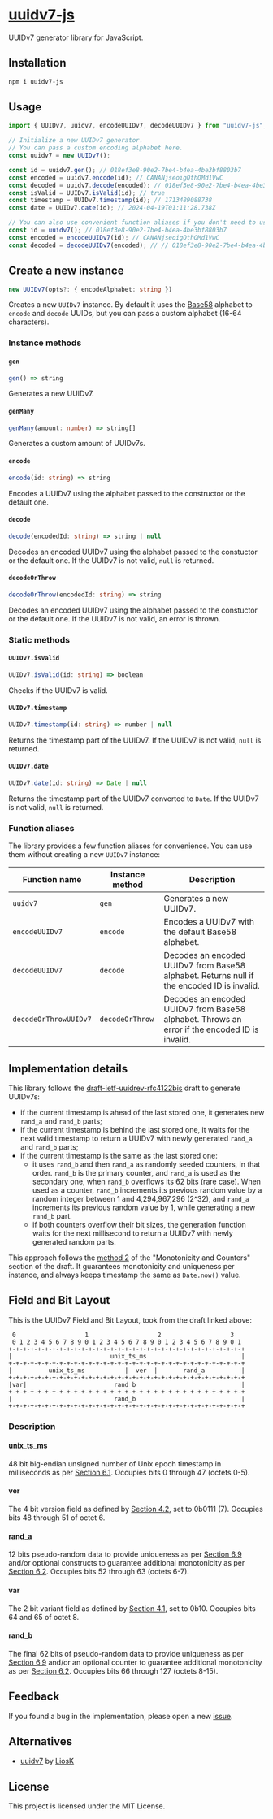 # [uuidv7-js](https://github.com/TheEdoRan/uuidv7-js)

UUIDv7 generator library for JavaScript.

## Installation

```sh
npm i uuidv7-js
```

## Usage

```typescript
import { UUIDv7, uuidv7, encodeUUIDv7, decodeUUIDv7 } from "uuidv7-js";

// Initialize a new UUIDv7 generator.
// You can pass a custom encoding alphabet here.
const uuidv7 = new UUIDv7();

const id = uuidv7.gen(); // 018ef3e8-90e2-7be4-b4ea-4be3bf8803b7
const encoded = uuidv7.encode(id); // CANANjseoigQthQMd1VwC
const decoded = uuidv7.decode(encoded); // 018ef3e8-90e2-7be4-b4ea-4be3bf8803b7
const isValid = UUIDv7.isValid(id); // true
const timestamp = UUIDv7.timestamp(id); // 1713489088738
const date = UUIDv7.date(id); // 2024-04-19T01:11:28.738Z

// You can also use convenient function aliases if you don't need to use a custom alphabet.
const id = uuidv7(); // 018ef3e8-90e2-7be4-b4ea-4be3bf8803b7
const encoded = encodeUUIDv7(id); // CANANjseoigQthQMd1VwC
const decoded = decodeUUIDv7(encoded); // // 018ef3e8-90e2-7be4-b4ea-4be3bf8803b7
```

## Create a new instance

```typescript
new UUIDv7(opts?: { encodeAlphabet: string })
```

Creates a new `UUIDv7` instance. By default it uses the [Base58](https://www.cs.utexas.edu/users/moore/acl2/manuals/current/manual/index-seo.php/BITCOIN_____A2BASE58-CHARACTERS_A2) alphabet to `encode` and `decode` UUIDs, but you can pass a custom alphabet (16-64 characters).

### Instance methods

#### `gen`

```typescript
gen() => string
```

Generates a new UUIDv7.

#### `genMany`

```typescript
genMany(amount: number) => string[]
```

Generates a custom amount of UUIDv7s.

#### `encode`

```typescript
encode(id: string) => string
```

Encodes a UUIDv7 using the alphabet passed to the constructor or the default one.

#### `decode`

```typescript
decode(encodedId: string) => string | null
```

Decodes an encoded UUIDv7 using the alphabet passed to the constuctor or the default one. If the UUIDv7 is not valid, `null` is returned.

#### `decodeOrThrow`

```typescript
decodeOrThrow(encodedId: string) => string
```

Decodes an encoded UUIDv7 using the alphabet passed to the constuctor or the default one. If the UUIDv7 is not valid, an error is thrown.

### Static methods

#### `UUIDv7.isValid`

```typescript
UUIDv7.isValid(id: string) => boolean
```

Checks if the UUIDv7 is valid.

#### `UUIDv7.timestamp`

```typescript
UUIDv7.timestamp(id: string) => number | null
```

Returns the timestamp part of the UUIDv7. If the UUIDv7 is not valid, `null` is returned.

#### `UUIDv7.date`

```typescript
UUIDv7.date(id: string) => Date | null
```

Returns the timestamp part of the UUIDv7 converted to `Date`. If the UUIDv7 is not valid, `null` is returned.

### Function aliases

The library provides a few function aliases for convenience. You can use them without creating a new `UUIDv7` instance:

| Function name         | Instance method | Description                                                                                   |
| --------------------- | --------------- | --------------------------------------------------------------------------------------------- |
| `uuidv7`              | `gen`           | Generates a new UUIDv7.                                                                       |
| `encodeUUIDv7`        | `encode`        | Encodes a UUIDv7 with the default Base58 alphabet.                                            |
| `decodeUUIDv7`        | `decode`        | Decodes an encoded UUIDv7 from Base58 alphabet. Returns null if the encoded ID is invalid.    |
| `decodeOrThrowUUIDv7` | `decodeOrThrow` | Decodes an encoded UUIDv7 from Base58 alphabet. Throws an error if the encoded ID is invalid. |

## Implementation details

This library follows the [draft-ietf-uuidrev-rfc4122bis](https://datatracker.ietf.org/doc/html/draft-ietf-uuidrev-rfc4122bis#name-uuid-version-7) draft to generate UUIDv7s:

- if the current timestamp is ahead of the last stored one, it generates new `rand_a` and `rand_b` parts;
- if the current timestamp is behind the last stored one, it waits for the next valid timestamp to return a UUIDv7 with newly generated `rand_a` and `rand_b` parts;
- if the current timestamp is the same as the last stored one:
  - it uses `rand_b` and then `rand_a` as randomly seeded counters, in that order. `rand_b` is the primary counter, and `rand_a` is used as the secondary one, when `rand_b` overflows its 62 bits (rare case). When used as a counter, `rand_b` increments its previous random value by a random integer between 1 and 4,294,967,296 (2^32), and `rand_a` increments its previous random value by 1, while generating a new `rand_b` part.
  - if both counters overflow their bit sizes, the generation function waits for the next millisecond to return a UUIDv7 with newly generated random parts.

This approach follows the [method 2](https://datatracker.ietf.org/doc/html/draft-ietf-uuidrev-rfc4122bis#monotonicity_counters) of the "Monotonicity and Counters" section of the draft. It guarantees monotonicity and uniqueness per instance, and always keeps timestamp the same as `Date.now()` value.

## Field and Bit Layout

This is the UUIDv7 Field and Bit Layout, took from the draft linked above:

```
 0                   1                   2                   3
 0 1 2 3 4 5 6 7 8 9 0 1 2 3 4 5 6 7 8 9 0 1 2 3 4 5 6 7 8 9 0 1
+-+-+-+-+-+-+-+-+-+-+-+-+-+-+-+-+-+-+-+-+-+-+-+-+-+-+-+-+-+-+-+-+
|                           unix_ts_ms                          |
+-+-+-+-+-+-+-+-+-+-+-+-+-+-+-+-+-+-+-+-+-+-+-+-+-+-+-+-+-+-+-+-+
|          unix_ts_ms           |  ver  |       rand_a          |
+-+-+-+-+-+-+-+-+-+-+-+-+-+-+-+-+-+-+-+-+-+-+-+-+-+-+-+-+-+-+-+-+
|var|                        rand_b                             |
+-+-+-+-+-+-+-+-+-+-+-+-+-+-+-+-+-+-+-+-+-+-+-+-+-+-+-+-+-+-+-+-+
|                            rand_b                             |
+-+-+-+-+-+-+-+-+-+-+-+-+-+-+-+-+-+-+-+-+-+-+-+-+-+-+-+-+-+-+-+-+
```

### Description

#### unix_ts_ms

48 bit big-endian unsigned number of Unix epoch timestamp in milliseconds as per [Section 6.1](https://datatracker.ietf.org/doc/html/draft-ietf-uuidrev-rfc4122bis#timestamp_considerations). Occupies bits 0 through 47 (octets 0-5).

#### ver

The 4 bit version field as defined by [Section 4.2](https://datatracker.ietf.org/doc/html/draft-ietf-uuidrev-rfc4122bis#version_field), set to 0b0111 (7). Occupies bits 48 through 51 of octet 6.

#### rand_a

12 bits pseudo-random data to provide uniqueness as per [Section 6.9](https://datatracker.ietf.org/doc/html/draft-ietf-uuidrev-rfc4122bis#unguessability) and/or optional constructs to guarantee additional monotonicity as per [Section 6.2](https://datatracker.ietf.org/doc/html/draft-ietf-uuidrev-rfc4122bis#monotonicity_counters). Occupies bits 52 through 63 (octets 6-7).

#### var

The 2 bit variant field as defined by [Section 4.1](https://datatracker.ietf.org/doc/html/draft-ietf-uuidrev-rfc4122bis#variant_field), set to 0b10. Occupies bits 64 and 65 of octet 8.

#### rand_b

The final 62 bits of pseudo-random data to provide uniqueness as per [Section 6.9](https://datatracker.ietf.org/doc/html/draft-ietf-uuidrev-rfc4122bis#unguessability) and/or an optional counter to guarantee additional monotonicity as per [Section 6.2](https://datatracker.ietf.org/doc/html/draft-ietf-uuidrev-rfc4122bis#monotonicity_counters). Occupies bits 66 through 127 (octets 8-15).

## Feedback

If you found a bug in the implementation, please open a new [issue](https://github.com/TheEdoRan/uuidv7/issues/new).

## Alternatives

- [uuidv7](https://www.npmjs.com/package/uuidv7) by [LiosK](https://github.com/LiosK)

## License

This project is licensed under the MIT License.
